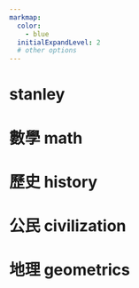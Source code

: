 ```yaml
---
markmap:
  color:
    - blue
  initialExpandLevel: 2
  # other options
---
```


# stanley
# 數學 math
# 歷史 history
# 公民 civilization
# 地理 geometrics
